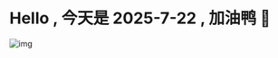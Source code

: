 
# Hello , 今天是 2025-7-22 , 加油鸭 🤭

![img](https://v1.jinrishici.com/all.svg?font-size=18&spacing=4)

